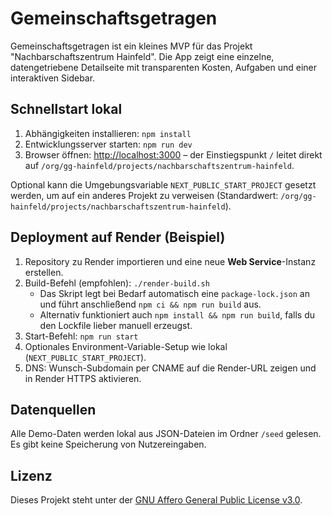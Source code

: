 # Gemeinschaftsgetragen

Gemeinschaftsgetragen ist ein kleines MVP für das Projekt "Nachbarschaftszentrum Hainfeld". Die App zeigt eine einzelne, datengetriebene Detailseite mit transparenten Kosten, Aufgaben und einer interaktiven Sidebar.

## Schnellstart lokal
1. Abhängigkeiten installieren: `npm install`
2. Entwicklungsserver starten: `npm run dev`
3. Browser öffnen: [http://localhost:3000](http://localhost:3000) – der Einstiegspunkt `/` leitet direkt auf `/org/gg-hainfeld/projects/nachbarschaftszentrum-hainfeld`.

Optional kann die Umgebungsvariable `NEXT_PUBLIC_START_PROJECT` gesetzt werden, um auf ein anderes Projekt zu verweisen (Standardwert: `/org/gg-hainfeld/projects/nachbarschaftszentrum-hainfeld`).

## Deployment auf Render (Beispiel)
1. Repository zu Render importieren und eine neue **Web Service**-Instanz erstellen.
2. Build-Befehl (empfohlen): `./render-build.sh`
   - Das Skript legt bei Bedarf automatisch eine `package-lock.json` an und führt anschließend `npm ci && npm run build` aus.
   - Alternativ funktioniert auch `npm install && npm run build`, falls du den Lockfile lieber manuell erzeugst.
3. Start-Befehl: `npm run start`
4. Optionales Environment-Variable-Setup wie lokal (`NEXT_PUBLIC_START_PROJECT`).
5. DNS: Wunsch-Subdomain per CNAME auf die Render-URL zeigen und in Render HTTPS aktivieren.

## Datenquellen
Alle Demo-Daten werden lokal aus JSON-Dateien im Ordner `/seed` gelesen. Es gibt keine Speicherung von Nutzereingaben.

## Lizenz
Dieses Projekt steht unter der [GNU Affero General Public License v3.0](./LICENSE).
